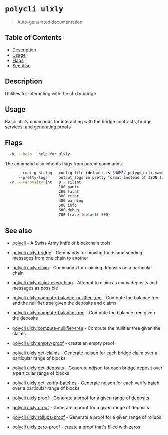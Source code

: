 # `polycli ulxly`

> Auto-generated documentation.

## Table of Contents

- [Description](#description)
- [Usage](#usage)
- [Flags](#flags)
- [See Also](#see-also)

## Description

Utilities for interacting with the uLxLy bridge

## Usage

Basic utility commands for interacting with the bridge contracts, bridge services, and generating proofs
## Flags

```bash
  -h, --help   help for ulxly
```

The command also inherits flags from parent commands.

```bash
      --config string   config file (default is $HOME/.polygon-cli.yaml)
      --pretty-logs     output logs in pretty format instead of JSON (default true)
  -v, --verbosity int   0 - silent
                        100 panic
                        200 fatal
                        300 error
                        400 warning
                        500 info
                        600 debug
                        700 trace (default 500)
```

## See also

- [polycli](polycli.md) - A Swiss Army knife of blockchain tools.
- [polycli ulxly bridge](polycli_ulxly_bridge.md) - Commands for moving funds and sending messages from one chain to another

- [polycli ulxly claim](polycli_ulxly_claim.md) - Commands for claiming deposits on a particular chain

- [polycli ulxly claim-everything](polycli_ulxly_claim-everything.md) - Attempt to claim as many deposits and messages as possible

- [polycli ulxly compute-balance-nullifier-tree](polycli_ulxly_compute-balance-nullifier-tree.md) - Compute the balance tree and the nullifier tree given the deposits and claims

- [polycli ulxly compute-balance-tree](polycli_ulxly_compute-balance-tree.md) - Compute the balance tree given the deposits

- [polycli ulxly compute-nullifier-tree](polycli_ulxly_compute-nullifier-tree.md) - Compute the nullifier tree given the claims

- [polycli ulxly empty-proof](polycli_ulxly_empty-proof.md) - create an empty proof

- [polycli ulxly get-claims](polycli_ulxly_get-claims.md) - Generate ndjson for each bridge claim over a particular range of blocks

- [polycli ulxly get-deposits](polycli_ulxly_get-deposits.md) - Generate ndjson for each bridge deposit over a particular range of blocks

- [polycli ulxly get-verify-batches](polycli_ulxly_get-verify-batches.md) - Generate ndjson for each verify batch over a particular range of blocks

- [polycli ulxly proof](polycli_ulxly_proof.md) - Generate a proof for a given range of deposits

- [polycli ulxly proof](polycli_ulxly_proof.md) - Generate a proof for a given range of deposits

- [polycli ulxly rollups-proof](polycli_ulxly_rollups-proof.md) - Generate a proof for a given range of rollups

- [polycli ulxly zero-proof](polycli_ulxly_zero-proof.md) - create a proof that's filled with zeros

